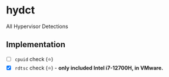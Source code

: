 ﻿# hydct

All Hypervisor Detections

## Implementation

- [ ] `cpuid` check (⭐)
- [x] `rdtsc` check (⭐) - **only included Intel i7-12700H, in VMware.**